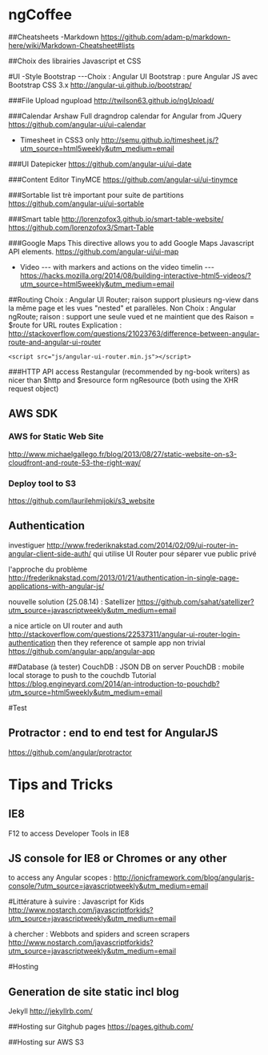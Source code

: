 ngCoffee
========

##Cheatsheets
-Markdown https://github.com/adam-p/markdown-here/wiki/Markdown-Cheatsheet#lists


##Choix des librairies Javascript et CSS

#UI
-Style Bootstrap
---Choix : Angular UI Bootstrap : pure Angular JS avec Bootstrap CSS 3.x http://angular-ui.github.io/bootstrap/

###File Upload
ngupload http://twilson63.github.io/ngUpload/

###Calendar Arshaw 
Full dragndrop calendar for Angular from JQuery
https://github.com/angular-ui/ui-calendar
- Timesheet in CSS3 only http://semu.github.io/timesheet.js/?utm_source=html5weekly&utm_medium=email

###UI Datepicker
https://github.com/angular-ui/ui-date

###Content Editor
TinyMCE 
https://github.com/angular-ui/ui-tinymce

###Sortable list
trè important pour suite de partitions
https://github.com/angular-ui/ui-sortable

###Smart table
http://lorenzofox3.github.io/smart-table-website/
https://github.com/lorenzofox3/Smart-Table


###Google Maps
This directive allows you to add Google Maps Javascript API elements.
https://github.com/angular-ui/ui-map

- Video
--- with markers and actions on the video timelin
--- https://hacks.mozilla.org/2014/08/building-interactive-html5-videos/?utm_source=html5weekly&utm_medium=email

##Routing
Choix : Angular UI Router; raison support plusieurs ng-view dans la même page et les vues "nested" et parallèles.
Non Choix : Angular ngRoute; raison : support une seule vued et ne maintient que des 
Raison = $route for URL routes 
Explication : http://stackoverflow.com/questions/21023763/difference-between-angular-route-and-angular-ui-router

```
<script src="js/angular-ui-router.min.js"></script>
```

###HTTP API access
Restangular (recommended by ng-book writers) as nicer than $http and $resource form ngResource (both using the XHR request object)


## AWS SDK

### AWS for Static Web Site
http://www.michaelgallego.fr/blog/2013/08/27/static-website-on-s3-cloudfront-and-route-53-the-right-way/
### Deploy tool to S3 
https://github.com/laurilehmijoki/s3_website


## Authentication
investiguer http://www.frederiknakstad.com/2014/02/09/ui-router-in-angular-client-side-auth/
qui utilise UI Router pour séparer vue public privé

l'approche du problème http://frederiknakstad.com/2013/01/21/authentication-in-single-page-applications-with-angular-js/

nouvelle solution (25.08.14) : Satellizer
https://github.com/sahat/satellizer?utm_source=javascriptweekly&utm_medium=email


a nice article on UI router and auth http://stackoverflow.com/questions/22537311/angular-ui-router-login-authentication
then they reference ot sample app non trivial
https://github.com/angular-app/angular-app

##Database (à tester)
CouchDB : JSON DB on server
PouchDB : mobile local storage to push to the couchdb
Tutorial https://blog.engineyard.com/2014/an-introduction-to-pouchdb?utm_source=html5weekly&utm_medium=email

#Test
## Protractor : end to end test for AngularJS
https://github.com/angular/protractor

# Tips and Tricks
## IE8
F12 to access Developer Tools in IE8

## JS console for IE8 or Chromes or any other
to access any Angular scopes : 
http://ionicframework.com/blog/angularjs-console/?utm_source=javascriptweekly&utm_medium=email


#Littérature
à suivire : Javascript for Kids
http://www.nostarch.com/javascriptforkids?utm_source=javascriptweekly&utm_medium=email

à chercher : Webbots and spiders and screen scrapers http://www.nostarch.com/javascriptforkids?utm_source=javascriptweekly&utm_medium=email


#Hosting
## Generation de site static incl blog
Jekyll http://jekyllrb.com/

##Hosting sur Gitghub pages
https://pages.github.com/

##Hosting sur AWS S3



